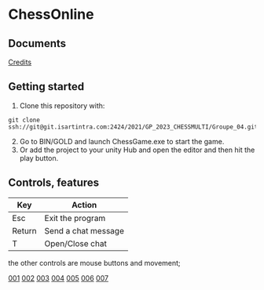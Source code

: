 # ChessOnline

## Documents
[Credits](./Credits.txt)


## Getting started

1. Clone this repository with:
```batch
git clone ssh://git@git.isartintra.com:2424/2021/GP_2023_CHESSMULTI/Groupe_04.git
```
2. Go to BIN/GOLD and launch ChessGame.exe to start the game.
3. Or add the project to your unity Hub and open the editor and then hit the play button.


## Controls, features

| Key    | Action              |
|--------|---------------------|
| Esc    | Exit the program    |
| Return | Send a chat message |
| T      | Open/Close chat     |

the other controls are mouse buttons and movement;

[001](./Ressources/001.gif)
[002](./Ressources/002.gif)
[003](./Ressources/003.gif)
[004](./Ressources/004.gif)
[005](./Ressources/005.gif)
[006](./Ressources/006.gif)
[007](./Ressources/007.gif)
